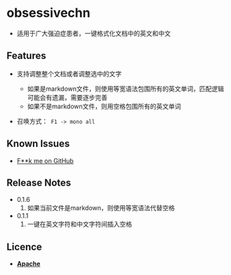 # obsessivechn

* 适用于广大强迫症患者，一键格式化文档中的英文和中文


## Features

* 支持调整整个文档或者调整选中的文字
  * 如果是markdown文件，则使用等宽语法包围所有的英文单词，匹配逻辑可能会有遗漏，需要逐步完善
  * 如果不是markdown文件，则用空格包围所有的英文单词

* 召唤方式：``` F1 -> mono all```

## Known Issues

* [F**k me on GitHub](https://github.com/xinkunZ/ObsessiveCHN)

## Release Notes
* 0.1.6
  1. 如果当前文件是markdown，则使用等宽语法代替空格
* 0.1.1
  1. 一键在英文字符和中文字符间插入空格
  

## Licence
* **[Apache](http://www.apache.org/licenses/LICENSE-2.0)**
